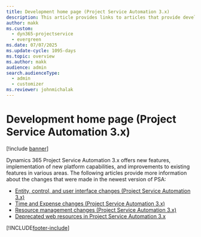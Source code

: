 ```yaml
---
title: Development home page (Project Service Automation 3.x)
description: This article provides links to articles that provide development information for Dynamics 365 Project Service Automation (PSA) version 3.x.
author: makk
ms.custom: 
  - dyn365-projectservice
  - evergreen
ms.date: 07/07/2025
ms.update-cycle: 1095-days
ms.topic: overview
ms.author: makk
audience: admin
search.audienceType: 
  - admin
  - customizer
ms.reviewer: johnmichalak
---
```

# Development home page (Project Service Automation 3.x)

[!include [banner](../../includes/psa-now-project-operations.md)]

Dynamics 365 Project Service Automation 3.x offers new features, implementation of new platform capabilities, and improvements to existing features in various areas. The following articles provide more information about the changes that were made in the newest version of PSA:

- [Entity, control, and user interface changes (Project Service Automation 3.x)](../developer-guides/entity-changes-v3.x.md)
- [Time and Expense changes (Project Service Automation 3.x)](../developer-guides/time-expense-changes-v3.x.md)
- [Resource management changes (Project Service Automation 3.x)](../developer-guides/resource-management-changes-v3.x.md)
- [Deprecated web resources in Project Service Automation 3.x](../developer-guides/web-resources-deprecated-v3.x.md)


[!INCLUDE[footer-include](../../includes/footer-banner.md)]
